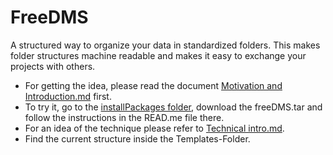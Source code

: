 # FreeDMS
A structured way to organize your data in standardized folders. 
This makes folder structures machine readable and makes it easy to exchange your projects with others.

  * For getting the idea, please read the document [Motivation and Introduction.md](/blob/master/Motivation%20and%20Introduction.md) first.
  * To try it, go to the [installPackages folder](/InstallPackages/LINUX), download the freeDMS.tar and follow the instructions in the READ.me file there.
  * For an idea of the technique please refer to [Technical intro.md](/blob/master/Technical%20intro.md).
  * Find the current structure inside the Templates-Folder.
